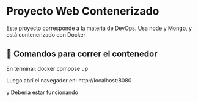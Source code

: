 # Proyecto Web Contenerizado

Este proyecto corresponde a la materia de DevOps. Usa node y Mongo, y está contenerizado con Docker.

## 🚀 Comandos para correr el contenedor

En terminal:
docker compose up

Luego abrí el navegador en:
http://localhost:8080

y Deberia estar funcionando

